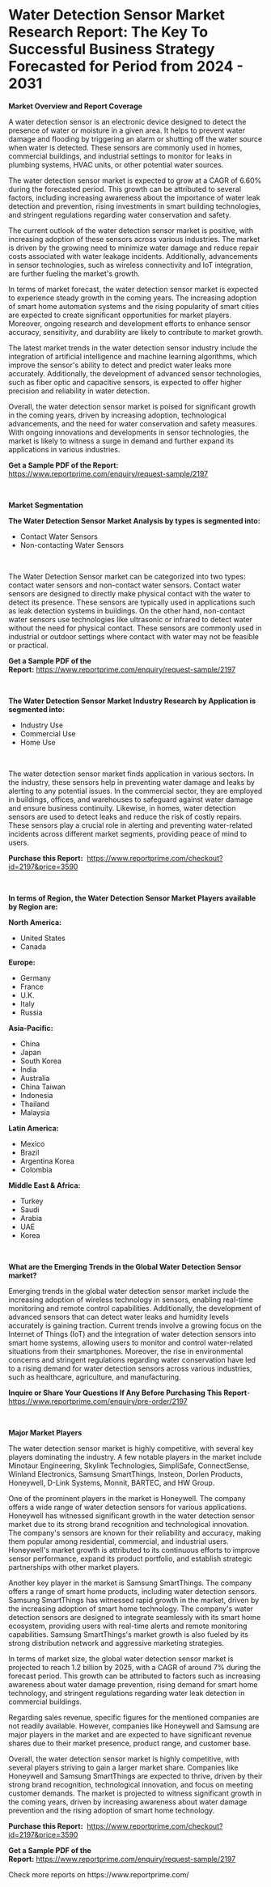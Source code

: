<p><h1>Water Detection Sensor Market Research Report: The Key To Successful Business Strategy Forecasted for Period from 2024 - 2031</h1></p><p><strong>Market Overview and Report Coverage</strong></p>
<p><p>A water detection sensor is an electronic device designed to detect the presence of water or moisture in a given area. It helps to prevent water damage and flooding by triggering an alarm or shutting off the water source when water is detected. These sensors are commonly used in homes, commercial buildings, and industrial settings to monitor for leaks in plumbing systems, HVAC units, or other potential water sources.</p><p>The water detection sensor market is expected to grow at a CAGR of 6.60% during the forecasted period. This growth can be attributed to several factors, including increasing awareness about the importance of water leak detection and prevention, rising investments in smart building technologies, and stringent regulations regarding water conservation and safety.</p><p>The current outlook of the water detection sensor market is positive, with increasing adoption of these sensors across various industries. The market is driven by the growing need to minimize water damage and reduce repair costs associated with water leakage incidents. Additionally, advancements in sensor technologies, such as wireless connectivity and IoT integration, are further fueling the market's growth.</p><p>In terms of market forecast, the water detection sensor market is expected to experience steady growth in the coming years. The increasing adoption of smart home automation systems and the rising popularity of smart cities are expected to create significant opportunities for market players. Moreover, ongoing research and development efforts to enhance sensor accuracy, sensitivity, and durability are likely to contribute to market growth.</p><p>The latest market trends in the water detection sensor industry include the integration of artificial intelligence and machine learning algorithms, which improve the sensor's ability to detect and predict water leaks more accurately. Additionally, the development of advanced sensor technologies, such as fiber optic and capacitive sensors, is expected to offer higher precision and reliability in water detection.</p><p>Overall, the water detection sensor market is poised for significant growth in the coming years, driven by increasing adoption, technological advancements, and the need for water conservation and safety measures. With ongoing innovations and developments in sensor technologies, the market is likely to witness a surge in demand and further expand its applications in various industries.</p></p>
<p><strong>Get a Sample PDF of the Report:</strong> <a href="https://www.reportprime.com/enquiry/request-sample/2197">https://www.reportprime.com/enquiry/request-sample/2197</a></p>
<p>&nbsp;</p>
<p><strong>Market Segmentation</strong></p>
<p><strong>The Water Detection Sensor Market Analysis by types is segmented into:</strong></p>
<p><ul><li>Contact Water Sensors</li><li>Non-contacting Water Sensors</li></ul></p>
<p>&nbsp;</p>
<p><p>The Water Detection Sensor market can be categorized into two types: contact water sensors and non-contact water sensors. Contact water sensors are designed to directly make physical contact with the water to detect its presence. These sensors are typically used in applications such as leak detection systems in buildings. On the other hand, non-contact water sensors use technologies like ultrasonic or infrared to detect water without the need for physical contact. These sensors are commonly used in industrial or outdoor settings where contact with water may not be feasible or practical.</p></p>
<p><strong>Get a Sample PDF of the Report:</strong>&nbsp;<a href="https://www.reportprime.com/enquiry/request-sample/2197">https://www.reportprime.com/enquiry/request-sample/2197</a></p>
<p>&nbsp;</p>
<p><strong>The Water Detection Sensor Market Industry Research by Application is segmented into:</strong></p>
<p><ul><li>Industry Use</li><li>Commercial Use</li><li>Home Use</li></ul></p>
<p>&nbsp;</p>
<p><p>The water detection sensor market finds application in various sectors. In the industry, these sensors help in preventing water damage and leaks by alerting to any potential issues. In the commercial sector, they are employed in buildings, offices, and warehouses to safeguard against water damage and ensure business continuity. Likewise, in homes, water detection sensors are used to detect leaks and reduce the risk of costly repairs. These sensors play a crucial role in alerting and preventing water-related incidents across different market segments, providing peace of mind to users.</p></p>
<p><strong>Purchase this Report:</strong>&nbsp; <a href="https://www.reportprime.com/checkout?id=2197&price=3590">https://www.reportprime.com/checkout?id=2197&price=3590</a></p>
<p>&nbsp;</p>
<p><strong>In terms of Region, the Water Detection Sensor Market Players available by Region are:</strong></p>
<p>
    <p> <strong> North America: </strong>
        <ul>
            <li>United States</li>
            <li>Canada</li>
        </ul>
        </p> 
    <p> <strong> Europe: </strong>
        <ul>
            <li>Germany</li>
            <li>France</li>
            <li>U.K.</li>
            <li>Italy</li>
            <li>Russia</li>
        </ul>
        </p> 
    <p> <strong> Asia-Pacific: </strong>
        <ul>
            <li>China</li>
            <li>Japan</li>
            <li>South Korea</li>
            <li>India</li>
            <li>Australia</li>
            <li>China Taiwan</li>
            <li>Indonesia</li>
            <li>Thailand</li>
            <li>Malaysia</li>
        </ul>
        </p> 
    <p> <strong> Latin America: </strong>
        <ul>
            <li>Mexico</li>
            <li>Brazil</li>
            <li>Argentina Korea</li>
            <li>Colombia</li>
        </ul>
        </p> 
    <p> <strong> Middle East & Africa: </strong>
        <ul>
            <li>Turkey</li>
            <li>Saudi</li>
            <li>Arabia</li>
            <li>UAE</li>
            <li>Korea</li>
        </ul>
    </p>
    </p>
<p>&nbsp;</p>
<p><strong>What are the Emerging Trends in the Global Water Detection Sensor market?</strong></p>
<p><p>Emerging trends in the global water detection sensor market include the increasing adoption of wireless technology in sensors, enabling real-time monitoring and remote control capabilities. Additionally, the development of advanced sensors that can detect water leaks and humidity levels accurately is gaining traction. Current trends involve a growing focus on the Internet of Things (IoT) and the integration of water detection sensors into smart home systems, allowing users to monitor and control water-related situations from their smartphones. Moreover, the rise in environmental concerns and stringent regulations regarding water conservation have led to a rising demand for water detection sensors across various industries, such as healthcare, agriculture, and manufacturing.</p></p>
<p><strong>Inquire or Share Your Questions If Any Before Purchasing This Report</strong>- <a href="https://www.reportprime.com/enquiry/pre-order/2197">https://www.reportprime.com/enquiry/pre-order/2197</a></p>
<p>&nbsp;</p>
<p><strong>Major Market Players</strong></p>
<p><p>The water detection sensor market is highly competitive, with several key players dominating the industry. A few notable players in the market include Minotaur Engineering, Skylink Technologies, SimpliSafe, ConnectSense, Winland Electronics, Samsung SmartThings, Insteon, Dorlen Products, Honeywell, D-Link Systems, Monnit, BARTEC, and HW Group.</p><p>One of the prominent players in the market is Honeywell. The company offers a wide range of water detection sensors for various applications. Honeywell has witnessed significant growth in the water detection sensor market due to its strong brand recognition and technological innovation. The company's sensors are known for their reliability and accuracy, making them popular among residential, commercial, and industrial users. Honeywell's market growth is attributed to its continuous efforts to improve sensor performance, expand its product portfolio, and establish strategic partnerships with other market players.</p><p>Another key player in the market is Samsung SmartThings. The company offers a range of smart home products, including water detection sensors. Samsung SmartThings has witnessed rapid growth in the market, driven by the increasing adoption of smart home technology. The company's water detection sensors are designed to integrate seamlessly with its smart home ecosystem, providing users with real-time alerts and remote monitoring capabilities. Samsung SmartThings's market growth is also fueled by its strong distribution network and aggressive marketing strategies.</p><p>In terms of market size, the global water detection sensor market is projected to reach 1.2 billion by 2025, with a CAGR of around 7% during the forecast period. This growth can be attributed to factors such as increasing awareness about water damage prevention, rising demand for smart home technology, and stringent regulations regarding water leak detection in commercial buildings.</p><p>Regarding sales revenue, specific figures for the mentioned companies are not readily available. However, companies like Honeywell and Samsung are major players in the market and are expected to have significant revenue shares due to their market presence, product range, and customer base.</p><p>Overall, the water detection sensor market is highly competitive, with several players striving to gain a larger market share. Companies like Honeywell and Samsung SmartThings are expected to thrive, driven by their strong brand recognition, technological innovation, and focus on meeting customer demands. The market is projected to witness significant growth in the coming years, driven by increasing awareness about water damage prevention and the rising adoption of smart home technology.</p></p>
<p><strong>Purchase this Report:</strong>&nbsp;&nbsp;<a href="https://www.reportprime.com/checkout?id=2197&price=3590">https://www.reportprime.com/checkout?id=2197&price=3590</a></p>
<p></p>
<p><strong>Get a Sample PDF of the Report:</strong>&nbsp;<a href="https://www.reportprime.com/enquiry/request-sample/2197">https://www.reportprime.com/enquiry/request-sample/2197</a></p>
<p>Check more reports on https://www.reportprime.com/</p>